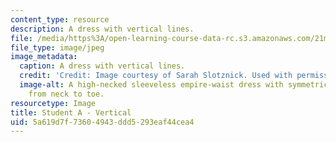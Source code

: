 ```yaml
---
content_type: resource
description: A dress with vertical lines.
file: /media/https%3A/open-learning-course-data-rc.s3.amazonaws.com/21m-732-beginning-costume-design-and-construction-fall-2008/5a619d7f73604943ddd5293eaf44cea4_vertical.jpg
file_type: image/jpeg
image_metadata:
  caption: A dress with vertical lines.
  credit: 'Credit: Image courtesy of Sarah Slotznick. Used with permission.'
  image-alt: A high-necked sleeveless empire-waist dress with symmetric pleats running
    from neck to toe.
resourcetype: Image
title: Student A - Vertical
uid: 5a619d7f-7360-4943-ddd5-293eaf44cea4
---
```

